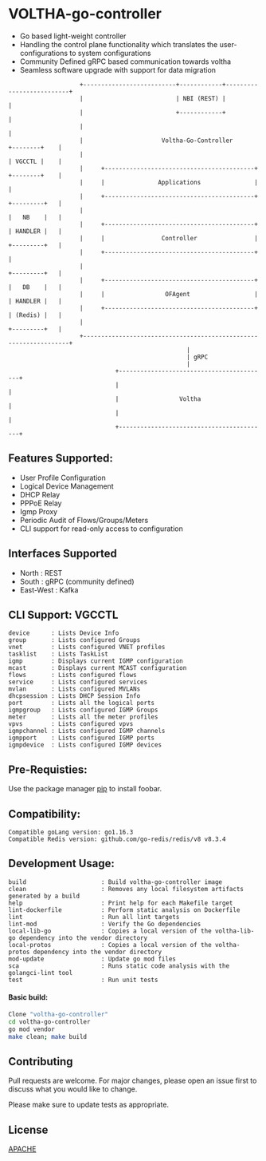 # VOLTHA-go-controller

- Go based light-weight controller 
- Handling the control plane functionality which translates the user-configurations to system configurations
- Community Defined gRPC based communication towards voltha
- Seamless software upgrade with support for data migration

```text
                    +--------------------------+------------+--------------------------+
                    |                          | NBI (REST) |                          |
                    |                          +------------+                          |
                    |                                                                  |
                    |                      Voltha-Go-Controller          +--------+    |
                    |                                                    | VGCCTL |    |
                    |     +------------------------------------------+   +--------+    |
                    |     |               Applications               |                 |
                    |     +------------------------------------------+   +---------+   |
                    |                                                    |   NB    |   |
                    |     +------------------------------------------+   | HANDLER |   |
                    |     |                Controller                |   +---------+   |
                    |     +------------------------------------------+                 |
                    |                                                    +---------+   |
                    |     +------------------------------------------+   |   DB    |   |
                    |     |                 OFAgent                  |   | HANDLER |   |
                    |     +------------------------------------------+   | (Redis) |   |
                    |                                                    +---------+   |
                    +------------------------------------------------------------------+
                                                  |
                                                  | gRPC 
                                                  |
                              +------------------------------------------+
                              |                                          |
                              |                 Voltha                   |
                              |                                          |
                              +------------------------------------------+

```
## Features Supported:
- User Profile Configuration
- Logical Device Management
- DHCP Relay
- PPPoE Relay
- Igmp Proxy
- Periodic Audit of Flows/Groups/Meters
- CLI support for read-only access to configuration

## Interfaces Supported
- North     : REST
- South     : gRPC (community defined)
- East-West : Kafka

## CLI Support: VGCCTL

```
device      : Lists Device Info
group       : Lists configured Groups
vnet        : Lists configured VNET profiles
tasklist    : Lists TaskList
igmp        : Displays current IGMP configuration
mcast       : Displays current MCAST configuration
flows       : Lists configured flows
service     : Lists configured services
mvlan       : Lists configured MVLANs
dhcpsession : Lists DHCP Session Info
port        : Lists all the logical ports
igmpgroup   : Lists configured IGMP Groups
meter       : Lists all the meter profiles
vpvs        : Lists configured vpvs
igmpchannel : Lists configured IGMP channels
igmpport    : Lists configured IGMP ports
igmpdevice  : Lists configured IGMP devices

```

## Pre-Requisties:

Use the package manager [pip](https://pip.pypa.io/en/stable/) to install foobar.

## Compatibility:

```
Compatible goLang version: go1.16.3
Compatible Redis version: github.com/go-redis/redis/v8 v8.3.4
```

## Development Usage:

```
build                     : Build voltha-go-controller image
clean                     : Removes any local filesystem artifacts generated by a build
help                      : Print help for each Makefile target
lint-dockerfile           : Perform static analysis on Dockerfile
lint                      : Run all lint targets
lint-mod                  : Verify the Go dependencies
local-lib-go              : Copies a local version of the voltha-lib-go dependency into the vendor directory
local-protos              : Copies a local version of the voltha-protos dependency into the vendor directory
mod-update                : Update go mod files
sca                       : Runs static code analysis with the golangci-lint tool
test                      : Run unit tests
```

#### Basic build:

```bash
Clone "voltha-go-controller"
cd voltha-go-controller
go mod vendor
make clean; make build
```

## Contributing
Pull requests are welcome. For major changes, please open an issue first to discuss what you would like to change.

Please make sure to update tests as appropriate.

## License
[APACHE](http://www.apache.org/licenses/LICENSE-2.0)
